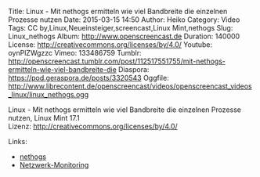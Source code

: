 Title: Linux - Mit nethogs ermitteln wie viel Bandbreite die einzelnen Prozesse nutzen
Date: 2015-03-15 14:50
Author: Heiko
Category: Video
Tags: CC by,Linux,Neueinsteiger,screencast,Linux Mint,nethogs
Slug: Linux_nethogs
Album: http://www.openscreencast.de
Duration: 140000
License: http://creativecommons.org/licenses/by/4.0/
Youtube: oynPlZWgzzc
Vimeo: 133486759
Tumblr: http://openscreencast.tumblr.com/post/112517551755/mit-nethogs-ermitteln-wie-viel-bandbreite-die
Diaspora: https://pod.geraspora.de/posts/3320543
Oggfile: http://www.librecontent.de/openscreencast/videos/openscreencast_videos_linux/linux_nethogs.ogg

Linux - Mit nethogs ermitteln wie viel Bandbreite die einzelnen Prozesse
nutzen, Linux Mint 17.1  
Lizenz: <http://creativecommons.org/licenses/by/4.0/>

Links:

  * [nethogs](http://nethogs.sourceforge.net/ "Link zu nethogs.sourceforge.net" )
  * [Netzwerk-Monitoring](http://wiki.ubuntuusers.de/Netzwerk-Monitoring "Link zu ubuntuusers.de" )

